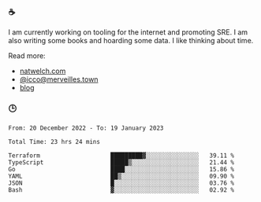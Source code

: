 ### ☕

I am currently working on tooling for the internet and promoting SRE. I am also writing some books and hoarding some data. I like thinking about time. 

Read more:

 - [natwelch.com](https://natwelch.com)
 - [@icco@merveilles.town](https://merveilles.town/@icco)
 - [blog](https://writing.natwelch.com)

### 🕒

<!--START_SECTION:waka-->

```text
From: 20 December 2022 - To: 19 January 2023

Total Time: 23 hrs 24 mins

Terraform                    █████████▓░░░░░░░░░░░░░░░   39.11 %
TypeScript                   █████▒░░░░░░░░░░░░░░░░░░░   21.44 %
Go                           ████░░░░░░░░░░░░░░░░░░░░░   15.86 %
YAML                         ██▒░░░░░░░░░░░░░░░░░░░░░░   09.90 %
JSON                         █░░░░░░░░░░░░░░░░░░░░░░░░   03.76 %
Bash                         ▓░░░░░░░░░░░░░░░░░░░░░░░░   02.92 %
```

<!--END_SECTION:waka-->
